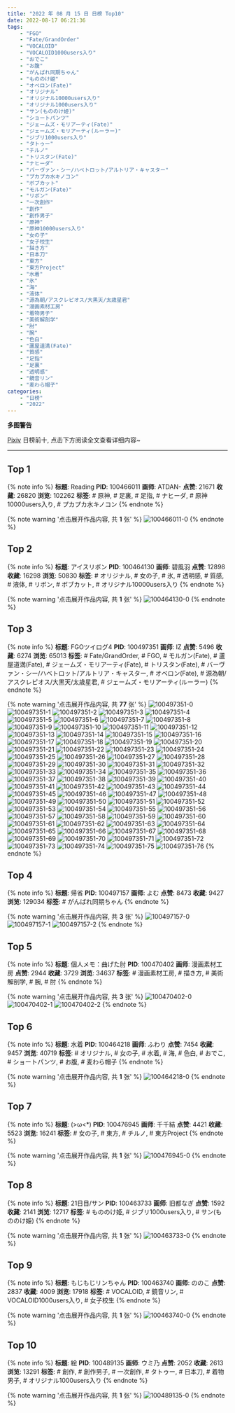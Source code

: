 ```yaml
---
title: "2022 年 08 月 15 日 日榜 Top10"
date: 2022-08-17 06:21:36
tags:
    - "FGO"
    - "Fate/GrandOrder"
    - "VOCALOID"
    - "VOCALOID1000users入り"
    - "おでこ"
    - "お腹"
    - "がんばれ同期ちゃん"
    - "もののけ姫"
    - "オベロン(Fate)"
    - "オリジナル"
    - "オリジナル10000users入り"
    - "オリジナル1000users入り"
    - "サン(もののけ姫)"
    - "ショートパンツ"
    - "ジェームズ・モリアーティ(Fate)"
    - "ジェームズ・モリアーティ(ルーラー)"
    - "ジブリ1000users入り"
    - "タトゥー"
    - "チルノ"
    - "トリスタン(Fate)"
    - "ナヒーダ"
    - "バーヴァン・シー/ハベトロット/アルトリア・キャスター"
    - "プカプカ水キノコン"
    - "ボブカット"
    - "モルガン(Fate)"
    - "リボン"
    - "一次創作"
    - "創作"
    - "創作男子"
    - "原神"
    - "原神10000users入り"
    - "女の子"
    - "女子校生"
    - "描き方"
    - "日本刀"
    - "東方"
    - "東方Project"
    - "水着"
    - "氷"
    - "海"
    - "液体"
    - "源為朝/アスクレピオス/大黒天/太歳星君"
    - "漫画素材工房"
    - "着物男子"
    - "美術解剖学"
    - "肘"
    - "腕"
    - "色白"
    - "蘆屋道満(Fate)"
    - "質感"
    - "足指"
    - "足裏"
    - "透明感"
    - "鏡音リン"
    - "麦わら帽子"
categories:
    - "日榜"
    - "2022"
---
```


<i class="fa fa-triangle-exclamation"></i>**多图警告**<i class="fa fa-triangle-exclamation"></i>

[Pixiv](https://www.pixiv.net/) 日榜前十, 点击下方阅读全文查看详细内容~

<!-- more -->

---

## Top 1

{% note info %}
**标题**: Reading
**PID**: 100466011 **画师**: ATDAN-
**点赞**: 21671 **收藏**: 26820 **浏览**: 102262
**标签**: # 原神, # 足裏, # 足指, # ナヒーダ, # 原神10000users入り, # プカプカ水キノコン
{% endnote %}

{% note warning '点击展开作品内容, 共 **1** 张' %}
![100466011-0](https://i.pixiv.re/img-original/img/2022/08/16/21/25/55/100466011_p0.jpg)
{% endnote %}

## Top 2

{% note info %}
**标题**: アイスリボン
**PID**: 100464130 **画师**: 碧風羽
**点赞**: 12898 **收藏**: 16298 **浏览**: 50830
**标签**: # オリジナル, # 女の子, # 氷, # 透明感, # 質感, # 液体, # リボン, # ボブカット, # オリジナル10000users入り
{% endnote %}

{% note warning '点击展开作品内容, 共 **1** 张' %}
![100464130-0](https://i.pixiv.re/img-original/img/2022/08/14/00/08/12/100464130_p0.jpg)
{% endnote %}

## Top 3

{% note info %}
**标题**: FGOツイログ4
**PID**: 100497351 **画师**: IZ
**点赞**: 5496 **收藏**: 6274 **浏览**: 65013
**标签**: # Fate/GrandOrder, # FGO, # モルガン(Fate), # 蘆屋道満(Fate), # ジェームズ・モリアーティ(Fate), # トリスタン(Fate), # バーヴァン・シー/ハベトロット/アルトリア・キャスター, # オベロン(Fate), # 源為朝/アスクレピオス/大黒天/太歳星君, # ジェームズ・モリアーティ(ルーラー)
{% endnote %}

{% note warning '点击展开作品内容, 共 **77** 张' %}
![100497351-0](https://i.pixiv.re/img-original/img/2022/08/15/08/21/18/100497351_p0.jpg)
![100497351-1](https://i.pixiv.re/img-original/img/2022/08/15/08/21/18/100497351_p1.jpg)
![100497351-2](https://i.pixiv.re/img-original/img/2022/08/15/08/21/18/100497351_p2.jpg)
![100497351-3](https://i.pixiv.re/img-original/img/2022/08/15/08/21/18/100497351_p3.jpg)
![100497351-4](https://i.pixiv.re/img-original/img/2022/08/15/08/21/18/100497351_p4.jpg)
![100497351-5](https://i.pixiv.re/img-original/img/2022/08/15/08/21/18/100497351_p5.jpg)
![100497351-6](https://i.pixiv.re/img-original/img/2022/08/15/08/21/18/100497351_p6.jpg)
![100497351-7](https://i.pixiv.re/img-original/img/2022/08/15/08/21/18/100497351_p7.jpg)
![100497351-8](https://i.pixiv.re/img-original/img/2022/08/15/08/21/18/100497351_p8.jpg)
![100497351-9](https://i.pixiv.re/img-original/img/2022/08/15/08/21/18/100497351_p9.jpg)
![100497351-10](https://i.pixiv.re/img-original/img/2022/08/15/08/21/18/100497351_p10.jpg)
![100497351-11](https://i.pixiv.re/img-original/img/2022/08/15/08/21/18/100497351_p11.jpg)
![100497351-12](https://i.pixiv.re/img-original/img/2022/08/15/08/21/18/100497351_p12.jpg)
![100497351-13](https://i.pixiv.re/img-original/img/2022/08/15/08/21/18/100497351_p13.jpg)
![100497351-14](https://i.pixiv.re/img-original/img/2022/08/15/08/21/18/100497351_p14.jpg)
![100497351-15](https://i.pixiv.re/img-original/img/2022/08/15/08/21/18/100497351_p15.jpg)
![100497351-16](https://i.pixiv.re/img-original/img/2022/08/15/08/21/18/100497351_p16.jpg)
![100497351-17](https://i.pixiv.re/img-original/img/2022/08/15/08/21/18/100497351_p17.jpg)
![100497351-18](https://i.pixiv.re/img-original/img/2022/08/15/08/21/18/100497351_p18.jpg)
![100497351-19](https://i.pixiv.re/img-original/img/2022/08/15/08/21/18/100497351_p19.jpg)
![100497351-20](https://i.pixiv.re/img-original/img/2022/08/15/08/21/18/100497351_p20.jpg)
![100497351-21](https://i.pixiv.re/img-original/img/2022/08/15/08/21/18/100497351_p21.jpg)
![100497351-22](https://i.pixiv.re/img-original/img/2022/08/15/08/21/18/100497351_p22.jpg)
![100497351-23](https://i.pixiv.re/img-original/img/2022/08/15/08/21/18/100497351_p23.jpg)
![100497351-24](https://i.pixiv.re/img-original/img/2022/08/15/08/21/18/100497351_p24.jpg)
![100497351-25](https://i.pixiv.re/img-original/img/2022/08/15/08/21/18/100497351_p25.jpg)
![100497351-26](https://i.pixiv.re/img-original/img/2022/08/15/08/21/18/100497351_p26.jpg)
![100497351-27](https://i.pixiv.re/img-original/img/2022/08/15/08/21/18/100497351_p27.jpg)
![100497351-28](https://i.pixiv.re/img-original/img/2022/08/15/08/21/18/100497351_p28.jpg)
![100497351-29](https://i.pixiv.re/img-original/img/2022/08/15/08/21/18/100497351_p29.jpg)
![100497351-30](https://i.pixiv.re/img-original/img/2022/08/15/08/21/18/100497351_p30.jpg)
![100497351-31](https://i.pixiv.re/img-original/img/2022/08/15/08/21/18/100497351_p31.jpg)
![100497351-32](https://i.pixiv.re/img-original/img/2022/08/15/08/21/18/100497351_p32.jpg)
![100497351-33](https://i.pixiv.re/img-original/img/2022/08/15/08/21/18/100497351_p33.jpg)
![100497351-34](https://i.pixiv.re/img-original/img/2022/08/15/08/21/18/100497351_p34.jpg)
![100497351-35](https://i.pixiv.re/img-original/img/2022/08/15/08/21/18/100497351_p35.jpg)
![100497351-36](https://i.pixiv.re/img-original/img/2022/08/15/08/21/18/100497351_p36.jpg)
![100497351-37](https://i.pixiv.re/img-original/img/2022/08/15/08/21/18/100497351_p37.jpg)
![100497351-38](https://i.pixiv.re/img-original/img/2022/08/15/08/21/18/100497351_p38.jpg)
![100497351-39](https://i.pixiv.re/img-original/img/2022/08/15/08/21/18/100497351_p39.jpg)
![100497351-40](https://i.pixiv.re/img-original/img/2022/08/15/08/21/18/100497351_p40.jpg)
![100497351-41](https://i.pixiv.re/img-original/img/2022/08/15/08/21/18/100497351_p41.jpg)
![100497351-42](https://i.pixiv.re/img-original/img/2022/08/15/08/21/18/100497351_p42.jpg)
![100497351-43](https://i.pixiv.re/img-original/img/2022/08/15/08/21/18/100497351_p43.jpg)
![100497351-44](https://i.pixiv.re/img-original/img/2022/08/15/08/21/18/100497351_p44.jpg)
![100497351-45](https://i.pixiv.re/img-original/img/2022/08/15/08/21/18/100497351_p45.jpg)
![100497351-46](https://i.pixiv.re/img-original/img/2022/08/15/08/21/18/100497351_p46.jpg)
![100497351-47](https://i.pixiv.re/img-original/img/2022/08/15/08/21/18/100497351_p47.jpg)
![100497351-48](https://i.pixiv.re/img-original/img/2022/08/15/08/21/18/100497351_p48.jpg)
![100497351-49](https://i.pixiv.re/img-original/img/2022/08/15/08/21/18/100497351_p49.jpg)
![100497351-50](https://i.pixiv.re/img-original/img/2022/08/15/08/21/18/100497351_p50.jpg)
![100497351-51](https://i.pixiv.re/img-original/img/2022/08/15/08/21/18/100497351_p51.jpg)
![100497351-52](https://i.pixiv.re/img-original/img/2022/08/15/08/21/18/100497351_p52.jpg)
![100497351-53](https://i.pixiv.re/img-original/img/2022/08/15/08/21/18/100497351_p53.jpg)
![100497351-54](https://i.pixiv.re/img-original/img/2022/08/15/08/21/18/100497351_p54.jpg)
![100497351-55](https://i.pixiv.re/img-original/img/2022/08/15/08/21/18/100497351_p55.jpg)
![100497351-56](https://i.pixiv.re/img-original/img/2022/08/15/08/21/18/100497351_p56.jpg)
![100497351-57](https://i.pixiv.re/img-original/img/2022/08/15/08/21/18/100497351_p57.jpg)
![100497351-58](https://i.pixiv.re/img-original/img/2022/08/15/08/21/18/100497351_p58.jpg)
![100497351-59](https://i.pixiv.re/img-original/img/2022/08/15/08/21/18/100497351_p59.jpg)
![100497351-60](https://i.pixiv.re/img-original/img/2022/08/15/08/21/18/100497351_p60.jpg)
![100497351-61](https://i.pixiv.re/img-original/img/2022/08/15/08/21/18/100497351_p61.jpg)
![100497351-62](https://i.pixiv.re/img-original/img/2022/08/15/08/21/18/100497351_p62.jpg)
![100497351-63](https://i.pixiv.re/img-original/img/2022/08/15/08/21/18/100497351_p63.jpg)
![100497351-64](https://i.pixiv.re/img-original/img/2022/08/15/08/21/18/100497351_p64.jpg)
![100497351-65](https://i.pixiv.re/img-original/img/2022/08/15/08/21/18/100497351_p65.jpg)
![100497351-66](https://i.pixiv.re/img-original/img/2022/08/15/08/21/18/100497351_p66.jpg)
![100497351-67](https://i.pixiv.re/img-original/img/2022/08/15/08/21/18/100497351_p67.jpg)
![100497351-68](https://i.pixiv.re/img-original/img/2022/08/15/08/21/18/100497351_p68.jpg)
![100497351-69](https://i.pixiv.re/img-original/img/2022/08/15/08/21/18/100497351_p69.jpg)
![100497351-70](https://i.pixiv.re/img-original/img/2022/08/15/08/21/18/100497351_p70.jpg)
![100497351-71](https://i.pixiv.re/img-original/img/2022/08/15/08/21/18/100497351_p71.jpg)
![100497351-72](https://i.pixiv.re/img-original/img/2022/08/15/08/21/18/100497351_p72.jpg)
![100497351-73](https://i.pixiv.re/img-original/img/2022/08/15/08/21/18/100497351_p73.jpg)
![100497351-74](https://i.pixiv.re/img-original/img/2022/08/15/08/21/18/100497351_p74.jpg)
![100497351-75](https://i.pixiv.re/img-original/img/2022/08/15/08/21/18/100497351_p75.jpg)
![100497351-76](https://i.pixiv.re/img-original/img/2022/08/15/08/21/18/100497351_p76.jpg)
{% endnote %}

## Top 4

{% note info %}
**标题**: 帰省
**PID**: 100497157 **画师**: よむ
**点赞**: 8473 **收藏**: 9427 **浏览**: 129034
**标签**: # がんばれ同期ちゃん
{% endnote %}

{% note warning '点击展开作品内容, 共 **3** 张' %}
![100497157-0](https://i.pixiv.re/img-original/img/2022/08/15/08/04/11/100497157_p0.png)
![100497157-1](https://i.pixiv.re/img-original/img/2022/08/15/08/04/11/100497157_p1.png)
![100497157-2](https://i.pixiv.re/img-original/img/2022/08/15/08/04/11/100497157_p2.png)
{% endnote %}

## Top 5

{% note info %}
**标题**: 個人メモ：曲げた肘
**PID**: 100470402 **画师**: 漫画素材工房
**点赞**: 2944 **收藏**: 3729 **浏览**: 34637
**标签**: # 漫画素材工房, # 描き方, # 美術解剖学, # 腕, # 肘
{% endnote %}

{% note warning '点击展开作品内容, 共 **3** 张' %}
![100470402-0](https://i.pixiv.re/img-original/img/2022/08/14/08/00/03/100470402_p0.jpg)
![100470402-1](https://i.pixiv.re/img-original/img/2022/08/14/08/00/03/100470402_p1.jpg)
![100470402-2](https://i.pixiv.re/img-original/img/2022/08/14/08/00/03/100470402_p2.jpg)
{% endnote %}

## Top 6

{% note info %}
**标题**: 水着
**PID**: 100464218 **画师**: ふわり
**点赞**: 7454 **收藏**: 9457 **浏览**: 40719
**标签**: # オリジナル, # 女の子, # 水着, # 海, # 色白, # おでこ, # ショートパンツ, # お腹, # 麦わら帽子
{% endnote %}

{% note warning '点击展开作品内容, 共 **1** 张' %}
![100464218-0](https://i.pixiv.re/img-original/img/2022/08/14/00/11/08/100464218_p0.jpg)
{% endnote %}

## Top 7

{% note info %}
**标题**: (>ω<*)
**PID**: 100476945 **画师**: 千千結
**点赞**: 4421 **收藏**: 5523 **浏览**: 16241
**标签**: # 女の子, # 東方, # チルノ, # 東方Project
{% endnote %}

{% note warning '点击展开作品内容, 共 **1** 张' %}
![100476945-0](https://i.pixiv.re/img-original/img/2022/08/14/15/25/51/100476945_p0.jpg)
{% endnote %}

## Top 8

{% note info %}
**标题**: 21日目/サン
**PID**: 100463733 **画师**: 旧都なぎ
**点赞**: 1592 **收藏**: 2141 **浏览**: 12717
**标签**: # もののけ姫, # ジブリ1000users入り, # サン(もののけ姫)
{% endnote %}

{% note warning '点击展开作品内容, 共 **1** 张' %}
![100463733-0](https://i.pixiv.re/img-original/img/2022/08/14/00/00/26/100463733_p0.jpg)
{% endnote %}

## Top 9

{% note info %}
**标题**: もじもじリンちゃん
**PID**: 100463740 **画师**: ののこ
**点赞**: 2837 **收藏**: 4009 **浏览**: 17918
**标签**: # VOCALOID, # 鏡音リン, # VOCALOID1000users入り, # 女子校生
{% endnote %}

{% note warning '点击展开作品内容, 共 **1** 张' %}
![100463740-0](https://i.pixiv.re/img-original/img/2022/08/14/00/00/27/100463740_p0.jpg)
{% endnote %}

## Top 10

{% note info %}
**标题**: 絵
**PID**: 100489135 **画师**: ウミ乃
**点赞**: 2052 **收藏**: 2613 **浏览**: 13291
**标签**: # 創作, # 創作男子, # 一次創作, # タトゥー, # 日本刀, # 着物男子, # オリジナル1000users入り
{% endnote %}

{% note warning '点击展开作品内容, 共 **1** 张' %}
![100489135-0](https://i.pixiv.re/img-original/img/2022/08/14/23/20/21/100489135_p0.png)
{% endnote %}
